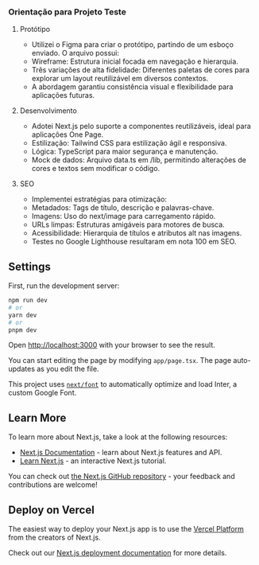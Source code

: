 ### Orientação para Projeto Teste

1. Protótipo

   - Utilizei o Figma para criar o protótipo, partindo de um esboço enviado. O arquivo possui:
   - Wireframe: Estrutura inicial focada em navegação e hierarquia.
   - Três variações de alta fidelidade: Diferentes paletas de cores para explorar um layout reutilizável em diversos contextos.
   - A abordagem garantiu consistência visual e flexibilidade para aplicações futuras.

2. Desenvolvimento

   - Adotei Next.js pelo suporte a componentes reutilizáveis, ideal para aplicações One Page.
   - Estilização: Tailwind CSS para estilização ágil e responsiva.
   - Lógica: TypeScript para maior segurança e manutenção.
   - Mock de dados: Arquivo data.ts em /lib, permitindo alterações de cores e textos sem modificar o código.

3. SEO
   - Implementei estratégias para otimização:
   - Metadados: Tags de título, descrição e palavras-chave.
   - Imagens: Uso do next/image para carregamento rápido.
   - URLs limpas: Estruturas amigáveis para motores de busca.
   - Acessibilidade: Hierarquia de títulos e atributos alt nas imagens.
   - Testes no Google Lighthouse resultaram em nota 100 em SEO.

## Settings

First, run the development server:

```bash
npm run dev
# or
yarn dev
# or
pnpm dev
```

Open [http://localhost:3000](http://localhost:3000) with your browser to see the result.

You can start editing the page by modifying `app/page.tsx`. The page auto-updates as you edit the file.

This project uses [`next/font`](https://nextjs.org/docs/basic-features/font-optimization) to automatically optimize and load Inter, a custom Google Font.

## Learn More

To learn more about Next.js, take a look at the following resources:

- [Next.js Documentation](https://nextjs.org/docs) - learn about Next.js features and API.
- [Learn Next.js](https://nextjs.org/learn) - an interactive Next.js tutorial.

You can check out [the Next.js GitHub repository](https://github.com/vercel/next.js/) - your feedback and contributions are welcome!

## Deploy on Vercel

The easiest way to deploy your Next.js app is to use the [Vercel Platform](https://vercel.com/new?utm_medium=default-template&filter=next.js&utm_source=create-next-app&utm_campaign=create-next-app-readme) from the creators of Next.js.

Check out our [Next.js deployment documentation](https://nextjs.org/docs/deployment) for more details.
